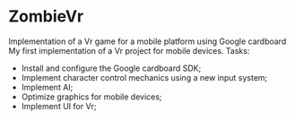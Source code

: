 # ZombieVr
Implementation of a Vr game for a mobile platform using Google cardboard
My first implementation of a Vr project for mobile devices.
Tasks:
- Install and configure the Google cardboard SDK;
- Implement character control mechanics using a new input system;
- Implement AI;
- Optimize graphics for mobile devices;
- Implement UI for Vr;
